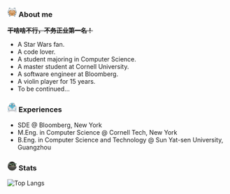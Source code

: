 <!-- ![Header](https://github.com/fulcrum-zou/fulcrum-zou/blob/main/pics/fulcrum.jpeg "Header") -->

<!-- ## Hello there <img src="https://github.com/fulcrum-zou/fulcrum-zou/blob/main/pics/bluelightsaber.png" width=22px> -->

### <img src="https://github.com/fulcrum-zou/fulcrum-zou/blob/main/pics/ahsoka.png" width=22px> About me
**~~干啥啥不行，不务正业第一名！~~**
- A Star Wars fan.
- A code lover.
- A student majoring in Computer Science.
- A master student at Cornell University.
- A software engineer at Bloomberg.
- A violin player for 15 years.
- To be continued...

### <img src="https://github.com/fulcrum-zou/fulcrum-zou/blob/main/pics/r2d2.png" width=22px> Experiences
<!-- ### <img src="https://github.com/fulcrum-zou/fulcrum-zou/blob/main/pics/clone_trooper.png" width=20px> Introduction -->
- SDE @ Bloomberg, New York
- M.Eng. in Computer Science @ Cornell Tech, New York
- B.Eng. in Computer Science and Technology @ Sun Yat-sen University, Guangzhou
<!-- - I study in Sun Yat-sen University, Guangdong, China.
- I major in Computer Science and minor in English.
- I like NLP, and a little bit of everything.
- If you love Star Wars and coding, do not hesitate to contact me! -->

<!-- ### <img src="https://github.com/fulcrum-zou/fulcrum-zou/blob/main/pics/r2d2.png" width=22px> How to reach me

- Mail: zouyt1110@gmail.com -->

### <img src="https://github.com/fulcrum-zou/fulcrum-zou/blob/main/pics/baby-yoda.gif" width=22px> Stats
![Top Langs](https://github-readme-stats.vercel.app/api/top-langs/?username=fulcrum-zou&theme=buefy)
<!-- [![Top Langs](https://github-readme-stats.vercel.app/api/top-langs/?username=fulcrum-zou)](https://github.com/anuraghazra/github-readme-stats) -->
